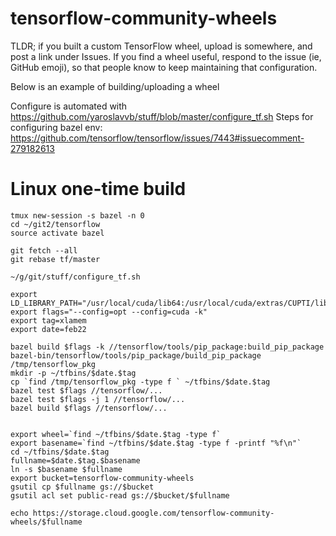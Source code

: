 # tensorflow-community-wheels
TLDR; if you built a custom TensorFlow wheel, upload is somewhere, and post a link under Issues.
If you find a wheel useful, respond to the issue (ie, GitHub emoji), so that people know to keep maintaining that configuration.

Below is an example of building/uploading a wheel

Configure is automated with https://github.com/yaroslavvb/stuff/blob/master/configure_tf.sh
Steps for configuring bazel env: https://github.com/tensorflow/tensorflow/issues/7443#issuecomment-279182613

# Linux one-time build
```
tmux new-session -s bazel -n 0
cd ~/git2/tensorflow
source activate bazel

git fetch --all
git rebase tf/master

~/g/git/stuff/configure_tf.sh

export LD_LIBRARY_PATH="/usr/local/cuda/lib64:/usr/local/cuda/extras/CUPTI/lib64:$LD_LIBRARY_PATH"
export flags="--config=opt --config=cuda -k"
export tag=xlamem
export date=feb22

bazel build $flags -k //tensorflow/tools/pip_package:build_pip_package
bazel-bin/tensorflow/tools/pip_package/build_pip_package /tmp/tensorflow_pkg
mkdir -p ~/tfbins/$date.$tag
cp `find /tmp/tensorflow_pkg -type f ` ~/tfbins/$date.$tag
bazel test $flags //tensorflow/...
bazel test $flags -j 1 //tensorflow/...
bazel build $flags //tensorflow/...


export wheel=`find ~/tfbins/$date.$tag -type f`
export basename=`find ~/tfbins/$date.$tag -type f -printf "%f\n"`
cd ~/tfbins/$date.$tag
fullname=$date.$tag.$basename
ln -s $basename $fullname
export bucket=tensorflow-community-wheels
gsutil cp $fullname gs://$bucket
gsutil acl set public-read gs://$bucket/$fullname

echo https://storage.cloud.google.com/tensorflow-community-wheels/$fullname
```
